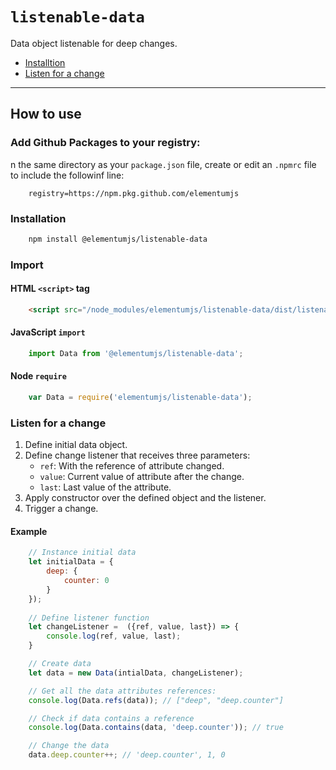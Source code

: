 # `listenable-data`

Data object listenable for deep changes.

* [Installtion](#installation)
* [Listen for a change](#listen-for-a-change)

---

## How to use

### Add Github Packages to your registry:

n the same directory as your `package.json` file, create or edit an `.npmrc` file to include the followinf line:

```
    registry=https://npm.pkg.github.com/elementumjs
```

### Installation
```sh
    npm install @elementumjs/listenable-data
```

### Import

#### HTML `<script>` tag

```html
    <script src="/node_modules/elementumjs/listenable-data/dist/listenable-data.umd.js"></script>
```

#### JavaScript `import`
  
```javascript
    import Data from '@elementumjs/listenable-data';
```

#### Node `require`

```javascript
    var Data = require('elementumjs/listenable-data');
```

### Listen for a change
1. Define initial data object.
2. Define change listener that receives three parameters:
    * `ref`: With the reference of attribute changed.
    * `value`: Current value of attribute after the change.
    * `last`: Last value of the attribute.
3. Apply constructor over the defined object and the listener.
4. Trigger a change.

#### Example

```javascript
    // Instance initial data
    let initialData = {
        deep: {
            counter: 0
        }
    });
   
    // Define listener function
    let changeListener =  ({ref, value, last}) => {
        console.log(ref, value, last);
    }

    // Create data
    let data = new Data(intialData, changeListener); 

    // Get all the data attributes references:
    console.log(Data.refs(data)); // ["deep", "deep.counter"]

    // Check if data contains a reference
    console.log(Data.contains(data, 'deep.counter')); // true

    // Change the data
    data.deep.counter++; // 'deep.counter', 1, 0
```

